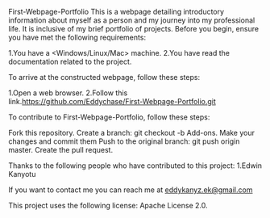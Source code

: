  First-Webpage-Portfolio
 This is a webpage detailing introductory information about myself as a person and my journey into my professional life. It is inclusive of my brief portfolio of projects.
 Before you begin, ensure you have met the following requirements:
 
 1.You have a <Windows/Linux/Mac> machine.
 2.You have read the documentation related to the project.
 
 To arrive at the constructed webpage, follow these steps:
 
 1.Open a web browser.
 2.Follow this link.https://github.com/Eddychase/First-Webpage-Portfolio.git
 
 To contribute to First-Webpage-Portfolio, follow these steps:

Fork this repository.
Create a branch: git checkout -b Add-ons.
Make your changes and commit them
Push to the original branch: git push origin master.
Create the pull request.

Thanks to the following people who have contributed to this project:
1.Edwin Kanyotu

If you want to contact me you can reach me at eddykanyz.ek@gmail.com

This project uses the following license: Apache License 2.0.
 

